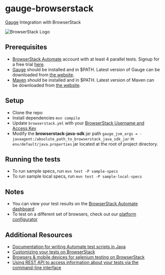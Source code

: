# gauge-browserstack

[Gauge](http://getgauge.io) Integration with BrowserStack

![BrowserStack Logo](https://d98b8t1nnulk5.cloudfront.net/production/images/layout/logo-header.png?1469004780)

## Prerequisites

* [BrowserStack Automate](https://www.browserstack.com/automate) account with at least 4 parallel tests. Signup for a free trial [here](https://www.browserstack.com/users/sign_up).
* [Gauge](https://docs.gauge.org/) should be installed and in $PATH. Latest version of Gauge can be downloaded from [the website](https://docs.gauge.org/getting_started/installing-gauge.html?os=macos&language=java&ide=vscode).
* [Maven](http://maven.apache.org/) should be installed and in $PATH. Latest version of Maven can be downloaded from [the website](http://maven.apache.org/install.html).

## Setup

* Clone the repo
* Install dependencies `mvn compile`
* Update `browserstack.yml` with your [BrowserStack Username and Access Key](https://www.browserstack.com/accounts/settings)
* Modify the **browserstack-java-sdk** jar path `gauge_jvm_args = -javaagent:/absolute_path_to_browserstack_java_sdk_jar` in `env/default/java.properties` jar located at the root of project directory.

## Running the tests
* To run sample specs, run `mvn test -P sample-specs`
* To run sample local specs, run `mvn test -P sample-local-specs`

## Notes
* You can view your test results on the [BrowserStack Automate dashboard](https://www.browserstack.com/automate)
* To test on a different set of browsers, check out our [platform configurator](https://www.browserstack.com/automate/java#setting-os-and-browser)

## Additional Resources
* [Documentation for writing Automate test scripts in Java](https://www.browserstack.com/automate/java)
* [Customizing your tests on BrowserStack](https://www.browserstack.com/automate/capabilities)
* [Browsers & mobile devices for selenium testing on BrowserStack](https://www.browserstack.com/list-of-browsers-and-platforms?product=automate)
* [Using REST API to access information about your tests via the command-line interface](https://www.browserstack.com/automate/rest-api)